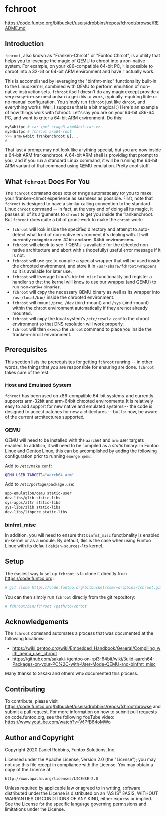 # fchroot
https://code.funtoo.org/bitbucket/users/drobbins/repos/fchroot/browse/README.md

## Introduction

`fchroot`, also known as "Franken-Chroot" or "Funtoo Chroot", is a utility that helps
you to leverage the magic of QEMU to chroot into a non-native system. For example,
on your x86-compatible 64-bit PC, it is possible to chroot into a 32-bit or 64-bit
ARM environment and have it actually work. 

This is accomplished by leveraging the
"binfmt-misc" functionality built-in to the Linux kernel, combined with QEMU to
perform emulation of non-native instruction sets. `fchroot` itself doesn't do any
magic except provide a very easy-to-use mechanism to get this to work, typically
requiring little or no manual configuration. You simply run `fchroot` just like
`chroot`, and everything works. Well, I suppose that is a bit magical :) Here's an
example of how things work with fchroot. Let's say you are on your 64-bit x86-64
PC, and want to enter a 64-bit ARM environment. Do this:

```bash
my64bitpc # tar xpvf stage3-arm64bit.tar.xz
my64bitpc # fchroot arm64-root
>>> arm-64bit frankenchroot B]...
#
```

That last `#` prompt may not look like anything special, but you are now inside a
64-bit ARM frankenchroot. A 64-bit ARM shell is providing that prompt to you, and
if you run a standard Linux command, it will be running the 64-bit ARM variant of
that command using QEMU emulation. Pretty cool stuff.

## What `fchroot` Does For You

The `fchroot` command does lots of things automatically for you to make your 
franken-chroot experience as seamless as possible. First, note that `fchroot` is
designed to have a similar calling convention to the standard Linux `chroot` command --
in fact, at the very end of doing all its magic, it passes all of its arguments to
`chroot` to get you inside the frankenchroot. But `fchroot` does quite a bit of
grunt-work to make the `chroot` work:

* `fchroot` will look inside the specified directory and attempt to auto-detect
what kind of non-native environment it's dealing with. It will currently recognize arm-32bit
and arm-64bit environments.
* `fchroot` will check to see if QEMU is available for the detected non-native
architecture and abort with a (hopefully) useful error message if it is not.
* `fchroot` will use `gcc` to compile a special wrapper that will be used inside
the chrooted environment, and store it in `/usr/share/fchroot/wrappers` so it is
available for later use.
* `fchroot` will leverage Linux's `binfmt_misc` functionality and register a handler
so that the kernel will know to use our wrapper (and QEMU) to run non-native binaries.
* `fchroot` will copy the necessary QEMU binary as well as its wrapper into 
`/usr/local/bin/` inside the chrooted environment.
* `fchroot` will mount `/proc`, `/dev` (bind-mount) and `/sys` (bind-mount) within the
chroot environment automatically if they are not already mounted.
* `fchroot` will copy the local system's `/etc/resolv.conf` to the chroot environment
so that DNS resolution will work properly.
* `fchroot` will then `execvp` the `chroot` command to place you inside the franken-chroot
environment.

## Prerequisites

This section lists the prerequisites for getting `fchroot` running -- in other words,
the things that *you* are responsible for ensuring are done. `fchroot` takes care
of the rest.

### Host and Emulated System

``fchroot`` has been used on x86-compatible 64-bit systems, and currently supports
arm-32bit and arm-64bit chrooted environments. It is relatively easy to add support
for new native and emulated systems -- the code is designed to accept patches for
new architectures -- but for now, be aware of the current architectures supported.

### QEMU

QEMU will need to be installed with the ``aarch64`` and ``arm`` user targets enabled.
In addition, it will need to be compiled as a *static* binary. In Funtoo Linux and
Gentoo Linux, this can be accomplished by adding the following configuration
prior to running ``emerge qemu``:

Add to ``/etc/make.conf``:

```bash
QEMU_USER_TARGETS="aarch64 arm"
```

Add to ``/etc/portage/package.use``:

```bash
app-emulation/qemu static-user
dev-libs/glib static-libs
sys-apps/attr static-libs
sys-libs/zlib static-libs
dev-libs/libpcre static-libs
```

### binfmt_misc

In addition, you will need to ensure that ``binfmt_misc`` functionality is enabled
in-kernel or as a module. By default, this is the case when using Funtoo Linux with
its default ``debian-sources-lts`` kernel.

## Setup

The easiest way to set up `fchroot` is to clone it directly from https://code.funtoo.org:

```bash
# git clone https://code.funtoo.org/bitbucket/scm/~drobbins/fchroot.git
```

You can then simply run ``fchroot`` directly from the git repository:

```bash
# fchroot/bin/fchroot /path/to/chroot
```

## Acknowledgements

The `fchroot` command automates a process that was documented at the following locations:

* https://wiki.gentoo.org/wiki/Embedded_Handbook/General/Compiling_with_qemu_user_chroot
* https://github.com/sakaki-/gentoo-on-rpi3-64bit/wiki/Build-aarch64-Packages-on-your-PC%2C-with-User-Mode-QEMU-and-binfmt_misc

Many thanks to Sakaki and others who documented this process.

## Contributing

To contribute, please visit https://code.funtoo.org/bitbucket/users/drobbins/repos/fchroot/browse and submit a pull request.
For more information on how to submit pull requests on code.funtoo.org, see the following YouTube video: https://www.youtube.com/watch?v=V6PfB64oMWo

## Author and Copyright

Copyright 2020 Daniel Robbins, Funtoo Solutions, Inc.

Licensed under the Apache License, Version 2.0 (the "License");
you may not use this file except in compliance with the License.
You may obtain a copy of the License at

    http://www.apache.org/licenses/LICENSE-2.0

Unless required by applicable law or agreed to in writing, software
distributed under the License is distributed on an "AS IS" BASIS,
WITHOUT WARRANTIES OR CONDITIONS OF ANY KIND, either express or implied.
See the License for the specific language governing permissions and
limitations under the License.
